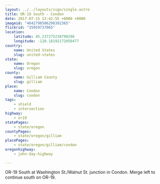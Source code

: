 ```yaml
---
layout: ../../layouts/sign/single.astro
title: OR-19 South - Condon
date: 2017-07-15 12:42:55 +0000 +0000
imageid: "4642798506298392365"
flickrid: "35959737065"
location:
    latitude: 45.237275238790296
    longitude: -120.18192172050477
country:
    name: United States
    slug: united-states
state:
    name: Oregon
    slug: oregon
county:
    name: Gilliam County
    slug: gilliam
place:
    name: Condon
    slug: condon
tags:
    - shield
    - intersection
highway:
    - or19
statePages:
    - state/oregon
countyPages:
    - state/oregon/gilliam
placePages:
    - state/oregon/gilliam/condon
oregonhighway:
    - john-day-highway

---
```

OR-19 South at Washington St./Walnut St. junction in Condon.  Merge left to continue south on OR-19.